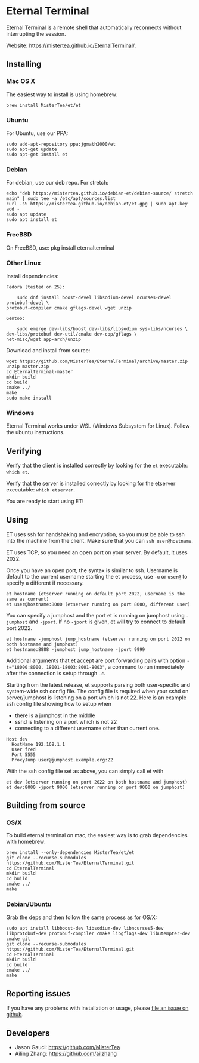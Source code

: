 # Eternal Terminal

Eternal Terminal is a remote shell that automatically reconnects without interrupting the session.

Website: <https://mistertea.github.io/EternalTerminal/>.

## Installing

### Mac OS X

The easiest way to install is using homebrew:

	brew install MisterTea/et/et

### Ubuntu

For Ubuntu, use our PPA:

	sudo add-apt-repository ppa:jgmath2000/et
	sudo apt-get update
	sudo apt-get install et

### Debian

For debian, use our deb repo. For stretch:

	echo "deb https://mistertea.github.io/debian-et/debian-source/ stretch main" | sudo tee -a /etc/apt/sources.list
	curl -sS https://mistertea.github.io/debian-et/et.gpg | sudo apt-key add -
	sudo apt update
	sudo apt install et

### FreeBSD
On FreeBSD, use:
        pkg install eternalterminal

### Other Linux

Install dependencies:

    Fedora (tested on 25):

        sudo dnf install boost-devel libsodium-devel ncurses-devel protobuf-devel \
	protobuf-compiler cmake gflags-devel wget unzip

    Gentoo:

        sudo emerge dev-libs/boost dev-libs/libsodium sys-libs/ncurses \
	dev-libs/protobuf dev-util/cmake dev-cpp/gflags \
	net-misc/wget app-arch/unzip

Download and install from source:

	wget https://github.com/MisterTea/EternalTerminal/archive/master.zip
	unzip master.zip
	cd EternalTerminal-master
	mkdir build
	cd build
	cmake ../
	make
	sudo make install

### Windows

Eternal Terminal works under WSL (Windows Subsystem for Linux).  Follow the ubuntu instructions.

## Verifying

Verify that the client is installed correctly by looking for the `et` executable: `which et`.

Verify that the server is installed correctly by looking for the etserver executable: `which etserver`.

You are ready to start using ET!

## Using

ET uses ssh for handshaking and encryption, so you must be able to ssh into the machine from the client. Make sure that you can `ssh user@hostname`.

ET uses TCP, so you need an open port on your server. By default, it uses 2022.


Once you have an open port, the syntax is similar to ssh. Username is default to the current username starting the et process, use `-u` or `user@` to specify a different if necessary.
```
et hostname (etserver running on default port 2022, username is the same as current)
et user@hostname:8000 (etserver running on port 8000, different user)
```
You can specify a jumphost and the port et is running on jumphost using `-jumphost` and `-jport`. If no `-jport` is given, et will try to connect to default port 2022.
```
et hostname -jumphost jump_hostname (etserver running on port 2022 on both hostname and jumphost)
et hostname:8888 -jumphost jump_hostname -jport 9999
```
Additional arguments that et accept are port forwarding pairs with option `-t="18000:8000, 18001-18003:8001-8003"`, a command to run immediately after the connection is setup through `-c`.

Starting from the latest release, et supports parsing both user-specific and system-wide ssh config file.
The config file is required when your sshd on server/jumphost is listening on a port which is not 22.
Here is an example ssh config file showing how to setup when
- there is a jumphost in the middle
- sshd is listening on a port which is not 22
- connecting to a different username other than current one.

```
Host dev
  HostName 192.168.1.1
  User fred
  Port 5555
  ProxyJump user@jumphost.example.org:22
```

With the ssh config file set as above, you can simply call et with

```
et dev (etserver running on port 2022 on both hostname and jumphost)
et dev:8000 -jport 9000 (etserver running on port 9000 on jumphost)
```

## Building from source

### OS/X

To build eternal terminal on mac, the easiest way is to grab dependencies with homebrew:

```
brew install --only-dependencies MisterTea/et/et
git clone --recurse-submodules https://github.com/MisterTea/EternalTerminal.git
cd EternalTerminal
mkdir build
cd build
cmake ../
make
```

### Debian/Ubuntu

Grab the deps and then follow the same process as for OS/X:

```
sudo apt install libboost-dev libsodium-dev libncurses5-dev libprotobuf-dev protobuf-compiler cmake libgflags-dev libutempter-dev cmake git
git clone --recurse-submodules https://github.com/MisterTea/EternalTerminal.git
cd EternalTerminal
mkdir build
cd build
cmake ../
make
```

## Reporting issues

If you have any problems with installation or usage, please [file an issue on github](https://github.com/MisterTea/EternalTerminal/issues).

## Developers

- Jason Gauci: https://github.com/MisterTea
- Ailing Zhang: https://github.com/ailzhang
